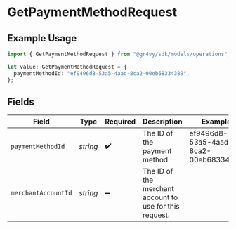 # GetPaymentMethodRequest

## Example Usage

```typescript
import { GetPaymentMethodRequest } from "@gr4vy/sdk/models/operations";

let value: GetPaymentMethodRequest = {
  paymentMethodId: "ef9496d8-53a5-4aad-8ca2-00eb68334389",
};
```

## Fields

| Field                                                   | Type                                                    | Required                                                | Description                                             | Example                                                 |
| ------------------------------------------------------- | ------------------------------------------------------- | ------------------------------------------------------- | ------------------------------------------------------- | ------------------------------------------------------- |
| `paymentMethodId`                                       | *string*                                                | :heavy_check_mark:                                      | The ID of the payment method                            | ef9496d8-53a5-4aad-8ca2-00eb68334389                    |
| `merchantAccountId`                                     | *string*                                                | :heavy_minus_sign:                                      | The ID of the merchant account to use for this request. |                                                         |